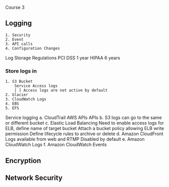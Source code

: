 Course 3
## Logging
	1. Security
	2. Event
	3. API calls
	4. Configuration Changes

Log Storage Regulations
PCI DSS 1 year
HIPAA 6 years

### Store logs in 
	1. S3 Bucket
		Service Access logs
		[ ] Access logs are not active by default
	2. Glacier
	3. CloudWatch Logs
	4. EBS
	5. EFS

Service logging
	a.	CloudTrail
		AWS APIs
		APIs
	b. S3 logs can go to the same or different bucket
	c. Elastic Load Balancing
		Need to enable access logs for ELB, define name of target bucket
		Attach a bucket policy allowing ELB write permission
		Define lifecycle rules to archive or delete
	d. Amazon CloudFront
		Logs available from web and RTMP
		Disabled by default
	e. Amazon CloudWatch Logs
	f. Amazon CloudWatch Events
## Encryption

## Network Security
